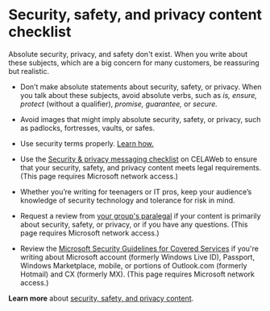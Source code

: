 # Security, safety, and privacy content checklist

Absolute security, privacy, and safety don't exist. When you write about these subjects, which are a big concern for many customers, be reassuring but realistic.

  - Don’t
    make absolute statements about security, safety, or privacy. When
    you talk about these subjects, avoid absolute verbs, such as *is,* *ensure, protect* (without a qualifier), *promise, guarantee,* or *secure.*

  - Avoid images that might imply absolute security, safety, or privacy, such as padlocks, fortresses, vaults, or safes. 

  - Use security terms properly. [Learn how.](/style-guide/a-z-word-list-term-collections/term-collections/security-safety-privacy-terms)

  - Use the [Security & privacy messaging checklist](https://microsoft.sharepoint.com/sites/LCAWeb/Home/Marketing/Marketing-and-Advertising-Content/Security-Privacy) on CELAWeb to ensure that your security, safety, and privacy content meets legal requirements. (This page requires Microsoft network access.)

  - Whether
    you’re writing for teenagers or IT pros, keep your audience’s
    knowledge of security technology and tolerance for risk in mind.

  - Request a review from [your group's paralegal](https://microsoft.sharepoint.com/sites/lcaweb/Pages/Applications/LegalContact.aspx) if your content is primarily about security, safety, or privacy, or if you have any questions. (This page requires Microsoft network access.)

  - Review the [Microsoft Security Guidelines for Covered Services](https://microsoft.sharepoint.com/sites/LCAWebAuthoring/LSWDocuments/Microsoft_Security_Guidelines_For_Covered_Services_Marketing.docx?d=wd7f81ee2e7c6424c82fa70dc26d03084) if you're writing about Microsoft account (formerly Windows Live ID), Passport, Windows Marketplace, mobile, or portions of Outlook.com (formerly Hotmail) and CX (formerly MX). (This page requires Microsoft network access.)

**Learn more** about [security, safety, and privacy content](/style-guide/security-safety-privacy-content). 
